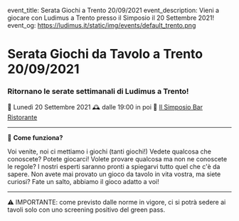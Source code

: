 event_title: Serata Giochi a Trento 20/09/2021
event_description: Vieni a giocare con Ludimus a Trento presso il Simposio il 20 Settembre 2021!
event_og: https://ludimus.it/static/img/events/default_trento.png

# Serata Giochi da Tavolo a Trento 20/09/2021

### Ritornano le serate settimanali di Ludimus a Trento!

📅 Lunedì 20 Settembre 2021
🕰 dalle 19:00 in poi
📍 [Il Simposio Bar Ristorante](https://g.page/ilsimposiotrento?share)

---

🎲 **Come funziona?**

Voi venite, noi ci mettiamo i giochi (tanti giochi!)
Vedete qualcosa che conoscete? Potete giocarci!
Volete provare qualcosa ma non ne conoscete le regole? I nostri esperti saranno pronti a spiegarvi tutto quel che c'è da sapere.
Non avete mai provato un gioco da tavolo in vita vostra, ma siete curiosi? Fate un salto, abbiamo il gioco adatto a voi!

---
⚠️ IMPORTANTE: come previsto dalle norme in vigore, ci si potrà sedere ai tavoli solo con uno screening positivo del green pass.